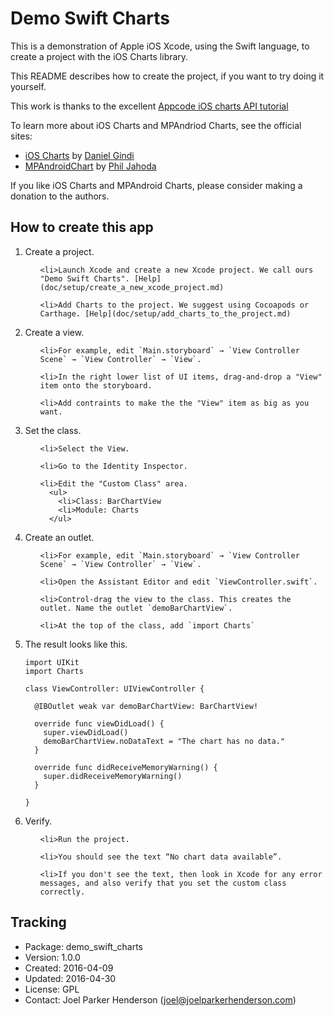 # Demo Swift Charts

This is a demonstration of Apple iOS Xcode, using the Swift language, to create a project with the iOS Charts library.

This README describes how to create the project, if you want to try doing it yourself.

This work is thanks to the excellent [Appcode iOS charts API tutorial](http://www.appcoda.com/ios-charts-api-tutorial/)

To learn more about iOS Charts and MPAndriod Charts, see the official sites:

  * [iOS Charts](https://github.com/danielgindi/ios-charts) by [Daniel Gindi](https://github.com/danielgindi) 
  * [MPAndroidChart](https://github.com/PhilJay/MPAndroidChart) by [Phil Jahoda](https://github.com/PhilJay)

If you like iOS Charts and MPAndroid Charts, please consider making a donation to the authors. 

## How to create this app

<ol type="1">

<li>Create a project.

  <ol type="1">
	
    <li>Launch Xcode and create a new Xcode project. We call ours "Demo Swift Charts". [Help](doc/setup/create_a_new_xcode_project.md)
	
    <li>Add Charts to the project. We suggest using Cocoapods or Carthage. [Help](doc/setup/add_charts_to_the_project.md)
	
  </ol>

</li>

<li>Create a view.

  <ol type="1">

    <li>For example, edit `Main.storyboard` → `View Controller Scene` → `View Controller` → `View`.

    <li>In the right lower list of UI items, drag-and-drop a "View" item onto the storyboard.

    <li>Add contraints to make the the "View" item as big as you want.

  </ol>

</li>

<li>Set the class.

  <ol type="1">
  
    <li>Select the View. 

    <li>Go to the Identity Inspector.

    <li>Edit the "Custom Class" area.
      <ul> 
        <li>Class: BarChartView
        <li>Module: Charts
      </ul>
 
  </ol>
    
</li>
   
<li>Create an outlet.

  <ol type="1">

    <li>For example, edit `Main.storyboard` → `View Controller Scene` → `View Controller` → `View`.

    <li>Open the Assistant Editor and edit `ViewController.swift`. 

    <li>Control-drag the view to the class. This creates the outlet. Name the outlet `demoBarChartView`. 

    <li>At the top of the class, add `import Charts`

  </ol>

</li>
  
<li>The result looks like this.
	
```
import UIKit
import Charts
	
class ViewController: UIViewController {
	
  @IBOutlet weak var demoBarChartView: BarChartView!
	
  override func viewDidLoad() {
    super.viewDidLoad()
    demoBarChartView.noDataText = "The chart has no data."
  }
	
  override func didReceiveMemoryWarning() {
    super.didReceiveMemoryWarning()
  }
	
}
```
 
</li>

<li>Verify.

  <ol type="1">
   
    <li>Run the project.

    <li>You should see the text “No chart data available”.
 
    <li>If you don't see the text, then look in Xcode for any error messages, and also verify that you set the custom class correctly.
  
  </ol>

</li>

</ol>
   
## Tracking

* Package: demo_swift_charts
* Version: 1.0.0
* Created: 2016-04-09
* Updated: 2016-04-30
* License: GPL
* Contact: Joel Parker Henderson (joel@joelparkerhenderson.com)
